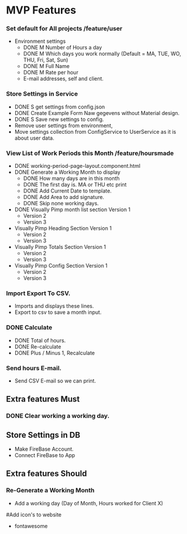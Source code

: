 # MVP Features

### Set default for All projects /feature/user
* Environment settings
  * DONE M Number of Hours a day
  * DONE M Which days you work normally (Default = MA, TUE, WO, THU, Fri, Sat, Sun)
  * DONE M Full Name
  * DONE M Rate per hour
  * E-mail addresses, self and client.
  
### Store Settings in Service
* DONE S get settings from config.json
* DONE Create Example Form Naw gegevens without Material design.
* DONE S Save new settings to config.
* Remove user settings from environment, 
* Move settings collection from ConfigService to UserService as it is about user data.
  

### View List of Work Periods this Month /feature/hoursmade
* DONE working-period-page-layout.component.html
* DONE Generate a Working Month to display
  * DONE How many days are in this month
  * DONE The first day is. MA or THU etc print
  * DONE Add Current Date to template.
  * DONE Add Area to add signature.
  * DONE Skip none working days.
* DONE Visually Pimp month list section Version 1
  * Version 2
  * Version 3
* Visually Pimp Heading Section Version 1
  * Version 2
  * Version 3
* Visually Pimp Totals Section Version 1
  * Version 2
  * Version 3
* Visually Pimp Config Section Version 1
  * Version 2
  * Version 3  
  
### Import Export To CSV.
* Imports and displays these lines.
* Export to csv to save a month input.  

  
### DONE Calculate
* DONE Total of hours.
* DONE Re-calculate
* DONE Plus / Minus 1, Recalculate


### Send hours E-mail.
* Send CSV E-mail so we can print.

## Extra features Must

### DONE Clear working a working day.

## Store Settings in DB
* Make FireBase Account.
* Connect FireBase to App

## Extra features Should

### Re-Generate a Working Month
* Add a working day (Day of Month, Hours worked for Client X)


#Add icon's to website
* fontawesome
